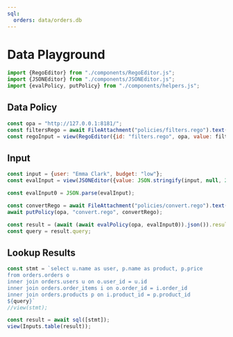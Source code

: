 ```yaml
---
sql:
  orders: data/orders.db
---
```

# Data Playground

```js
import {RegoEditor} from "./components/RegoEditor.js";
import {JSONEditor} from "./components/JSONEditor.js";
import {evalPolicy, putPolicy} from "./components/helpers.js";
```


<div class="grid grid-cols-3">
<div class="card grid-colspan-2">
<h2>Data Policy</h2>

```js
const opa = "http://127.0.0.1:8181/";
const filtersRego = await FileAttachment("policies/filters.rego").text();
const regoInput = view(RegoEditor({id: "filters.rego", opa, value: filtersRego}));
```
</div>
<div class="card">
<h2>Input</h2>

```js
const input = {user: "Emma Clark", budget: "low"};
const evalInput = view(JSONEditor({value: JSON.stringify(input, null, 2)}));
```

```js
const evalInput0 = JSON.parse(evalInput);
```
</div>
</div>

```js
const convertRego = await FileAttachment("policies/convert.rego").text();
await putPolicy(opa, "convert.rego", convertRego);

const result = (await (await evalPolicy(opa, evalInput0)).json()).result;
const query = result.query;
```

<div class="card">
<h2>Lookup Results</h2>

```js
const stmt = `select u.name as user, p.name as product, p.price
from orders.orders o
inner join orders.users u on o.user_id = u.id
inner join orders.order_items i on o.order_id = i.order_id
inner join orders.products p on i.product_id = p.product_id
${query}`
//view(stmt);
```

```js
const result = await sql([stmt]);
view(Inputs.table(result));
```
</div>
